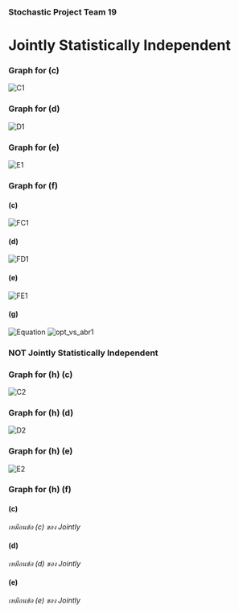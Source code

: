 ### Stochastic Project Team 19

# Jointly Statistically Independent
### Graph for (c)
![C1](https://github.com/Wizardcn/Detection/blob/master/Figure/C1.png?raw=true)

### Graph for (d)
![D1](https://github.com/Wizardcn/Detection/blob/master/Figure/D1.png?raw=true)

### Graph for (e)
![E1](https://github.com/Wizardcn/Detection/blob/master/Figure/E1.png?raw=true)

### Graph for (f)
#### (c)
![FC1](https://github.com/Wizardcn/Detection/blob/master/Figure/FC1.png?raw=true)

#### (d)
![FD1](https://github.com/Wizardcn/Detection/blob/master/Figure/FD1.png?raw=true)

#### (e)
![FE1](https://github.com/Wizardcn/Detection/blob/master/Figure/FE1.png?raw=true)

#### (g)
![Equation](https://latex.codecogs.com/png.image?%5Cdpi%7B110%7D%20%5Cbg_white%20P(m_%7B0%7D)%20=%200.5%20%5C:%20P(m_%7B1%7D)%20=%200.5%20%5C:%20%5Csigma_%7B1%7D%5E2%20=%209%20%5C:%20%5Csigma_%7B2%7D%5E2%20=%209%20%5C:%20%5Csigma_%7B3%7D%5E2%20=%209%20)
![opt_vs_abr1](https://github.com/Wizardcn/Detection/blob/master/Figure/opt_vs_abr1.png?raw=true)

### NOT Jointly Statistically Independent
### Graph for (h) (c)
![C2](https://github.com/Wizardcn/Detection/blob/master/Figure/C2.png?raw=true)

### Graph for (h) (d)
![D2](https://github.com/Wizardcn/Detection/blob/master/Figure/D2.png?raw=true)

### Graph for (h) (e)
![E2](https://github.com/Wizardcn/Detection/blob/master/Figure/E2.png?raw=true)


### Graph for (h) (f)
#### (c)
_เหมือนข้อ (c) ของ Jointly_

#### (d)
_เหมือนข้อ (d) ของ Jointly_

#### (e)
_เหมือนข้อ (e) ของ Jointly_

